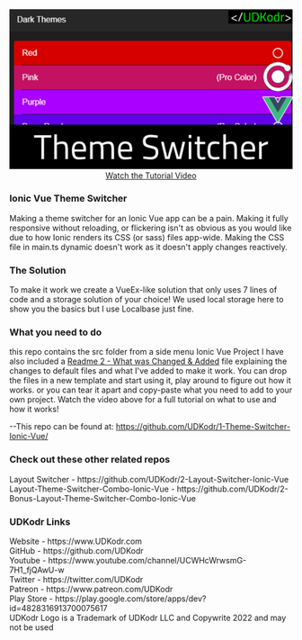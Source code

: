 <div align="center">
<a href="https://youtu.be/5BE3EksCj3c" rel="nofollow">
  <img src="https://github.com/UDKodr/1-THeme-Switcher-Ionic-Vue/blob/main/1-ThemeSwitcher.jpg?raw=true" style="max-width: 100%;">
  </br>Watch the Tutorial Video</a>
  </div>

<h3>Ionic Vue Theme Switcher</h3>
Making a theme switcher for an Ionic Vue app can be a pain. Making it fully responsive without reloading, or flickering isn't as obvious as you would like due to how Ionic renders its CSS (or sass) files app-wide. Making the CSS file in main.ts dynamic doesn't work as it doesn't apply changes reactively.

<h3>The Solution</h3>
To make it work we create a VueEx-like solution that only uses 7 lines of code and a storage solution of your choice! We used local storage here to show you the basics but I use Localbase just fine.

<h3>What you need to do</h3>
this repo contains the src folder from a side menu Ionic Vue Project
I have also included a <a href="/Readme 2 - What was Changed & Added.txt">Readme 2 - What was Changed & Added</a> file explaining the changes to default files and what I've added to make it work.
You can drop the files in a new template and start using it, play around to figure out how it works. or you can tear it apart and copy-paste what you need to add to your own project.
Watch the video above for a full tutorial on what to use and how it works!

--This repo can be found at:
https://github.com/UDKodr/1-Theme-Switcher-Ionic-Vue/

<h3>Check out these other related repos</h3>
Layout Switcher - https://github.com/UDKodr/2-Layout-Switcher-Ionic-Vue
Layout-Theme-Switcher-Combo-Ionic-Vue - https://github.com/UDKodr/2-Bonus-Layout-Theme-Switcher-Combo-Ionic-Vue

<h3>UDKodr Links</h3>
Website - https://www.UDKodr.com</br>
GitHub - https://github.com/UDKodr</br>
Youtube - https://www.youtube.com/channel/UCWHcWrwsmG-7H1_fjQAwU-w</br>
Twitter - https://twitter.com/UDKodr</br>
Patreon - https://www.patreon.com/UDKodr</br>
Play Store - https://play.google.com/store/apps/dev?id=4828316913700075617</br>
UDKodr Logo is a Trademark of UDKodr LLC and Copywrite 2022 and may not be used
